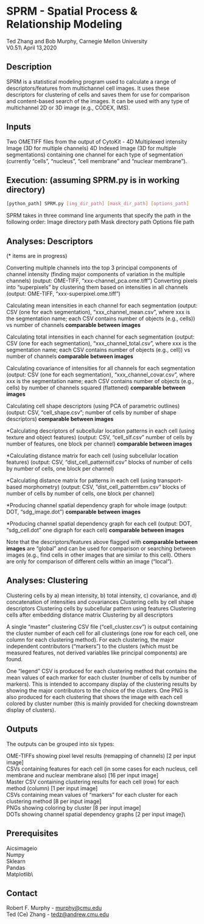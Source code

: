 # SPRM - Spatial Process & Relationship Modeling
Ted Zhang and Bob Murphy, Carnegie Mellon University\
V0.51\ 
April 13,2020

## Description
SPRM is a statistical modeling program used to calculate a range of descriptors/features from multichannel cell images.  It uses these descriptors for clustering of cells and saves them for use for comparison and content-based search of the images.  It can be used with any type of multichannel 2D or 3D image (e.g., CODEX, IMS).

## Inputs

Two OMETIFF files from the output of CytoKit -
4D Multiplexed intensity Image (3D for multiple channels)
4D Indexed Image (3D for multiple segmentations) containing one channel for each type of segmentation (currently “cells”, “nucleus”, “cell membrane” and “nuclear membrane”).

## Execution: (assuming SPRM.py is in working directory)
```bash
[python_path] SPRM.py [img_dir_path] [mask_dir_path] [options_path]
```

SPRM takes in three command line arguments that specify the path in the following order:
Image directory path
Mask directory path
Options file path

## Analyses: Descriptors

(* items are in progress)

Converting multiple channels into the top 3 principal components of channel intensity (finding major components of variation in the multiple channels) (output: OME-TIFF, “xxx-channel_pca.ome.tiff”)
Converting pixels into “superpixels” by clustering them based on intensities in all channels (output: OME-TIFF, “xxx-superpixel.ome.tiff”)

Calculating mean intensities in each channel for each segmentation (output: CSV (one for each segmentation),  “xxx_channel_mean.csv”, where xxx is the segmentation name; each CSV contains number of objects (e.g., cells)) vs number of channels **comparable between images**

Calculating total intensities in each channel for each segmentation (output: CSV (one for each segmentation), “xxx_channel_total.csv”, where xxx is the segmentation name; each CSV contains number of objects (e.g., cell)) vs number of channels **comparable between images**

Calculating covariance of intensities for all channels for each segmentation (output: CSV (one for each segmentation), “xxx_channel_covar.csv”, where xxx is the segmentation name; each CSV contains number of objects (e.g., cells) by number of channels squared (flattened) **comparable between images**

Calculating cell shape descriptors (using PCA of parametric outlines) (output: CSV, “cell_shape.csv”; number of cells by number of shape descriptors) **comparable between images**

*Calculating descriptors of subcellular location patterns in each cell (using texture and object features) (output: CSV, “cell_slf.csv” number of cells by number of features, one block per channel) **comparable between images**

*Calculating distance matrix for each cell (using subcellular location features) (output: CSV, “dist_cell_patternslf.csv” blocks of number of cells by number of cells, one block per channel)

*Calculating distance matrix for patterns in each cell (using transport-based morphometry) (output: CSV, ”dist_cell_patterntbm.csv” blocks of number of cells by number of cells, one block per channel)

*Producing channel spatial dependency graph for whole image (output: DOT, “sdg_image.dot”) **comparable between images**

*Producing channel spatial dependency graph for each cell (output: DOT, “sdg_cell.dot” one digraph for each cell) **comparable between images**

Note that the descriptors/features above flagged with **comparable between images** are “global” and can be used for comparison or searching between images (e.g., find cells in other images that are similar to this cell).  Others are only for comparison of different cells within an image (“local”).

## Analyses: Clustering

Clustering cells by a) mean intensity, b) total intensity, c) covariance, and d) concatenation of intensities and covariances
Clustering cells by cell shape descriptors
Clustering cells by subcellular pattern using features
Clustering cells after embedding distance matrix
Clustering by all descriptors

A single “master” clustering CSV file (“cell_cluster.csv”) is output containing the cluster number of each cell for all clusterings (one row for each cell, one column for each clustering method). For each clustering, the major independent contributors (“markers”) to the clusters (which must be measured features, not derived variables like principal components) are found.  

One “legend” CSV is produced for each clustering method that contains the mean values of each marker for each cluster (number of cells by number of markers).  This is intended to accompany display of the clustering results by showing the major contributors to the choice of the clusters.  One PNG is also produced for each clustering that shows the image with each cell colored by cluster number (this is mainly provided for checking downstream display of clusters).

## Outputs

The outputs can be grouped into six types:

OME-TIFFs showing pixel level results (remapping of channels) [2 per input image]\
CSVs containing features for each cell (in some cases for each nucleus, cell membrane and nuclear membrane also) [16 per input image]\
Master CSV containing clustering results for each cell (row) for each method (column) [1 per input image]\
CSVs containing mean values of “markers” for each cluster for each clustering method [8 per input image]\
PNGs showing coloring by cluster [8 per input image]\
DOTs showing channel spatial dependency graphs [2 per input image]\

## Prerequisites

Aicsimageio\
Numpy\
Sklearn\
Pandas\
Matplotlib\

## Contact

Robert F. Murphy - murphy@cmu.edu\
Ted (Ce) Zhang - tedz@andrew.cmu.edu
